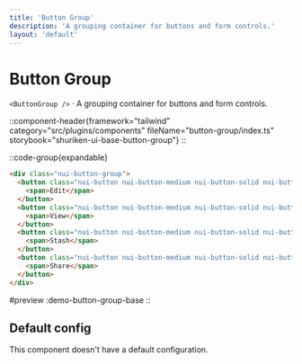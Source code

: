 ```yaml
---
title: 'Button Group'
description: 'A grouping container for buttons and form controls.'
layout: 'default'
---
```


# Button Group

`<ButtonGroup />` · A grouping container for buttons and form controls.

::component-header{framework="tailwind" category="src/plugins/components" fileName="button-group/index.ts" storybook="shuriken-ui-base-button-group"}
::

::code-group{expandable}

```html [demo-button-group-base.html]
<div class="nui-button-group">
  <button class="nui-button nui-button-medium nui-button-solid nui-button-default nui-button-rounded">
    <span>Edit</span>
  </button>
  <button class="nui-button nui-button-medium nui-button-solid nui-button-default nui-button-rounded">
    <span>View</span>
  </button>
  <button class="nui-button nui-button-medium nui-button-solid nui-button-default nui-button-rounded">
    <span>Stash</span>
  </button>
  <button class="nui-button nui-button-medium nui-button-solid nui-button-default nui-button-rounded">
    <span>Share</span>
  </button>
</div>
```

#preview
:demo-button-group-base
::

## Default config

This component doesn't have a default configuration.